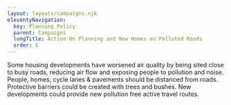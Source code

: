 ```yaml
---
layout: layouts/campaigns.njk
eleventyNavigation:
  key: Planning Policy
  parent: Campaigns
  longTitle: Action On Planning and New Homes on Polluted Roads
  order: 5
---
```


Some housing developments have worsened air quality by being sited close to busy roads, reducing air flow and exposing people to pollution and noise.  People, homes, cycle lanes & pavements should be distanced from roads.  Protective barriers could be created with trees and bushes.  New developments could provide new pollution free active travel routes.




